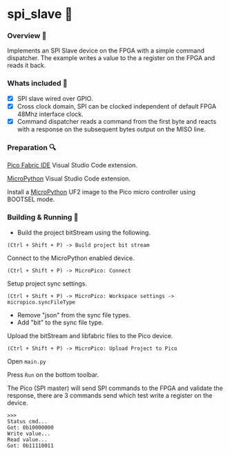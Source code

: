 # spi_slave :lemon: # 

### Overview :hammer:
Implements an SPI Slave device on the FPGA with a simple command dispatcher. The example writes a value to the a register on the FPGA and reads it back.

### Whats included :musical_note:
- [x] SPI slave wired over GPIO.
- [x] Cross clock domain, SPI can be clocked independent of default FPGA 48Mhz interface clock.
- [X] Command dispatcher reads a command from the first byte and reacts with a response on the subsequent bytes output on the MISO line.

### Preparation :mag:
[Pico Fabric IDE](https://github.com/picolemon/picofabric-ide) Visual Studio Code extension.

[MicroPython](https://marketplace.visualstudio.com/items?itemName=paulober.pico-w-go) Visual Studio Code extension.

Install a [MicroPython](https://micropython.org/) UF2 image to the Pico micro controller using BOOTSEL mode.

### Building & Running :dolphin:
- Build the project bitStream using the following.
```
(Ctrl + Shift + P) -> Build project bit stream
```

Connect to the MicroPython enabled device.
```
(Ctrl + Shift + P) -> MicroPico: Connect
```

Setup project sync settings.
```
(Ctrl + Shift + P) -> MicroPico: Workspace settings -> micropico.syncFileType
```
- Remove "json" from the sync file types.
- Add "bit" to the sync file type.

Upload the bitStream and libfabric files to the Pico device.
```
(Ctrl + Shift + P) -> MicroPico: Upload Project to Pico
```

Open ```main.py```

Press ```Run``` on the bottom toolbar.

The Pico (SPI master) will send SPI commands to the FPGA and validate the response, there are 3 commands send which test write a register on the device.

```
>>> 
Status cmd...
Got: 0b10000000
Write value...
Read value...
Got: 0b11110011
```